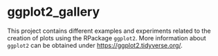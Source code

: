 
<!-- README.md is generated from README.Rmd. Please edit that file -->

# ggplot2\_gallery

This project contains different examples and experiments related to the
creation of plots using the RPackage `ggplot2`. More information about
`ggplot2` can be obtained under <https://ggplot2.tidyverse.org/>.
